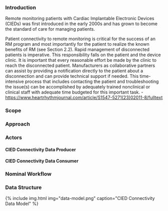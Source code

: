 ### Introduction
Remote monitoring patients with Cardiac Implantable Electronic Devices (CIEDs) was first introduced in the early 2000s and has grown to become the standard of care for managing patients. 

Patient connectivity to remote monitoring is critical for the success of an RM program and most importantly for the patient to realize the known benefits of RM (see Section 2.2). Rapid management of disconnected patients is imperative. This responsibility falls on the patient and the device clinic. It is important that every reasonable effort be made by the clinic to reach the disconnected patient. Manufacturers as collaborative partners can assist by providing a notification directly to the patient about a disconnection and can provide technical support if needed. This time-intensive process that includes contacting the patient and troubleshooting the issue(s) can be accomplished by adequately trained nonclinical or clinical staff with adequate time budgeted for this important task.
-https://www.heartrhythmjournal.com/article/S1547-5271(23)02011-8/fulltext

### Scope

### Approach

### Actors

#### CIED Connectivity Data Producer

#### CIED Connectivity Data Consumer

### Nominal Workflow

### Data Structure
{% include img.html img="data-model.png" caption="CIED Connectivity Data Model" %} 

